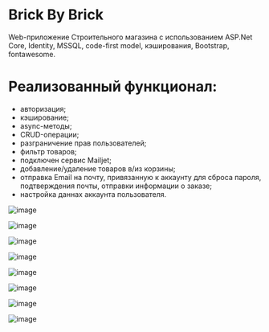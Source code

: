 # Brick By Brick
Web-приложение Строительного магазина с использованием  ASP.Net Core, Identity, MSSQL, code-first model, кэширования, Bootstrap, fontawesome.

# Реализованный функционал:
  - авторизация;
  - кэширование;
  - async-методы;
  - CRUD-операции;
  - разграничение прав пользователей;
  - фильтр товаров;
  - подключен сервис Mailjet;
  - добавление/удаление товаров в/из корзины;
  - отправка Email на почту, привязанную к аккаунту для сброса пароля, подтверждения почты, отправки информации о заказе;
  - настройка даннах аккаунта пользователя.

![image](https://github.com/ladn00/Brick-By-Brick/assets/124509186/568cdde5-0220-4ae4-9f55-fe2027e6ef55)

![image](https://github.com/ladn00/Brick-By-Brick/assets/124509186/799d5405-ebaf-477c-9386-b0ecb72080de)

![image](https://github.com/ladn00/Brick-By-Brick/assets/124509186/e0c2eed5-b963-4560-8b9f-0ecf9df48ec6)

![image](https://github.com/ladn00/Brick-By-Brick/assets/124509186/3a6620a8-2b1d-4e70-858a-3733ca24ed55)

![image](https://github.com/ladn00/Brick-By-Brick/assets/124509186/6ae9cf28-95ae-43b5-842a-c69d84e3e243)

![image](https://github.com/ladn00/Brick-By-Brick/assets/124509186/22c3b408-d7a4-4972-8d8c-093270c844f3)

![image](https://github.com/ladn00/Brick-By-Brick/assets/124509186/2083f406-5d26-4c69-a9d1-bc2f2e82761d)

![image](https://github.com/ladn00/Brick-By-Brick/assets/124509186/7d92cd81-7582-4213-a861-c74cadafa579)
